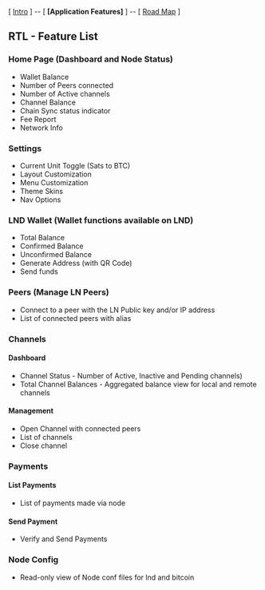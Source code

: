 [ [Intro](README.md) ] -- [ **[Application Features]** ] -- [ [Road Map](Roadmap.md) ]

## RTL - Feature List

### Home Page (Dashboard and Node Status)
- Wallet Balance
- Number of Peers connected
- Number of Active channels
- Channel Balance
- Chain Sync status indicator
- Fee Report
- Network Info

### Settings
- Current Unit Toggle (Sats to BTC)
- Layout Customization
- Menu Customization
- Theme Skins
- Nav Options

### LND Wallet (Wallet functions available on LND)
- Total Balance
- Confirmed Balance
- Unconfirmed Balance
- Generate Address (with QR Code)
- Send funds

### Peers (Manage LN Peers)
- Connect to a peer with the LN Public key and/or IP address
- List of connected peers with alias

### Channels
#### Dashboard
- Channel Status - Number of Active, Inactive and Pending channels)
- Total Channel Balances - Aggregated balance view for local and remote channels
#### Management
- Open Channel with connected peers
- List of channels
- Close channel

### Payments
#### List Payments
- List of payments made via node
#### Send Payment
- Verify and Send Payments

### Node Config
- Read-only view of Node conf files for lnd and bitcoin

